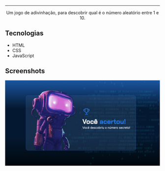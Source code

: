 <hr>
<p align="center">Um jogo de adivinhação, para descobrir qual é o número aleatório entre 1 e 10.</p>

## Tecnologias
* HTML
* CSS
* JavaScript

## Screenshots
![Screenshot da tela inicial do Alura Plus](print.png)
